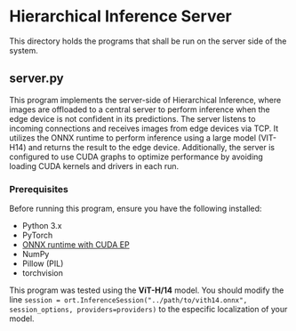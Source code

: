 # Hierarchical Inference Server

This directory holds the programs that shall be run on the server side of the system.

## server.py

This program implements the server-side of Hierarchical Inference, where images are offloaded to a central server to perform inference when the edge device is not confident in its predictions. The server listens to incoming connections and receives images from edge devices via TCP. It utilizes the ONNX runtime to perform inference using a large model (VIT-H14) and returns the result to the edge device. Additionally, the server is configured to use CUDA graphs to optimize performance by avoiding loading CUDA kernels and drivers in each run.

### Prerequisites

Before running this program, ensure you have the following installed:

- Python 3.x
- PyTorch
- [ONNX runtime with CUDA EP](https://onnxruntime.ai/docs/install/)
- NumPy
- Pillow (PIL)
- torchvision

This program was tested using the **ViT-H/14** model. You should modify the line `session = ort.InferenceSession("../path/to/vith14.onnx", session_options, providers=providers)` to the especific localization of your model.
